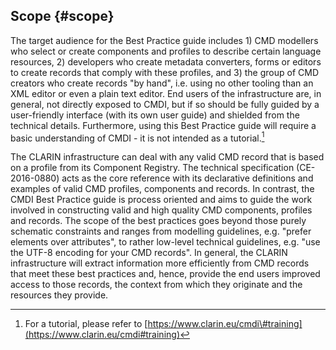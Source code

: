 ## Scope {#scope}

The target audience for the Best Practice guide includes 1\) CMD modellers who select or create components and profiles to describe certain language resources, 2\) developers who create metadata converters, forms or editors to create records that comply with these profiles, and 3\) the group of CMD creators who create records "by hand", i.e. using no other tooling than an XML editor or even a plain text editor. End users of the infrastructure are, in general, not directly exposed to CMDI, but if so should be fully guided by a user-friendly interface \(with its own user guide\) and shielded from the technical details. Furthermore, using this Best Practice guide will require a basic understanding of CMDI - it is not intended as a tutorial.[^1]

The CLARIN infrastructure can deal with any valid CMD record that is based on a profile from its Component Registry. The technical specification \(CE-2016-0880\) acts as the core reference with its declarative definitions and examples of valid CMD profiles, components and records. In contrast, the CMDI Best Practice guide is process oriented and aims to guide the work involved in constructing valid and high quality CMD components, profiles and records. The scope of the best practices goes beyond those purely schematic constraints and ranges from modelling guidelines, e.g. "prefer elements over attributes", to rather low-level technical guidelines, e.g. "use the UTF-8 encoding for your CMD records". In general, the CLARIN infrastructure will extract information more efficiently from CMD records that meet these best practices and, hence, provide the end users improved access to those records, the context from which they originate and the resources they provide.

[^1]: For a tutorial, please refer to [https://www.clarin.eu/cmdi\#training](https://www.clarin.eu/cmdi#training) 

